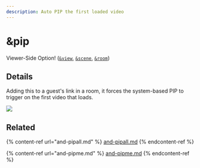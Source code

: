 ```yaml
---
description: Auto PIP the first loaded video
---
```


# \&pip

Viewer-Side Option! ([`&view`](../view-parameters/view.md), [`&scene`](../view-parameters/scene.md), [`&room`](../../general-settings/room.md))

## Details

Adding this to a guest's link in a room, it forces the system-based PIP to trigger on the first video that loads.

![](<../../.gitbook/assets/image (122).png>)

## Related

{% content-ref url="and-pipall.md" %}
[and-pipall.md](and-pipall.md)
{% endcontent-ref %}

{% content-ref url="and-pipme.md" %}
[and-pipme.md](and-pipme.md)
{% endcontent-ref %}

